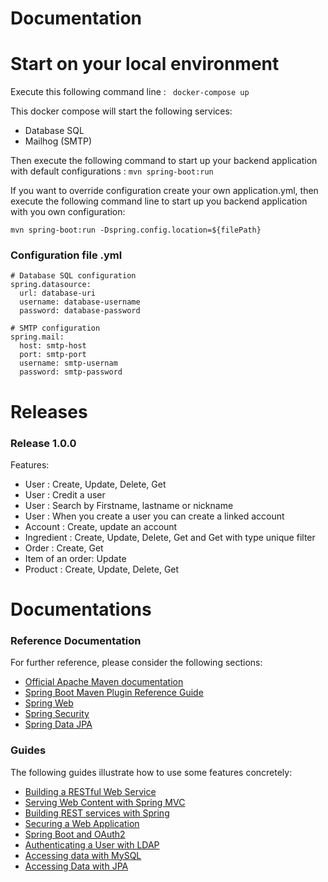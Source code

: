 # Documentation

# Start on your local environment
Execute this following command line :
``` docker-compose up```

This docker compose will start the following services: 
- Database SQL
- Mailhog (SMTP)

Then execute the following command to start up your backend application with default configurations :
```mvn spring-boot:run```

If you want to override configuration create your own application.yml,
then execute the following command line to start up you backend application with you own configuration:

```mvn spring-boot:run -Dspring.config.location=${filePath}```

### Configuration file .yml
```
# Database SQL configuration
spring.datasource:
  url: database-uri
  username: database-username
  password: database-password

# SMTP configuration
spring.mail:
  host: smtp-host
  port: smtp-port
  username: smtp-usernam
  password: smtp-password
```

# Releases
### Release 1.0.0

Features:
- User : Create, Update, Delete, Get
- User : Credit a user
- User : Search by Firstname, lastname or nickname
- User : When you create a user you can create a linked account
- Account : Create, update an account
- Ingredient : Create, Update, Delete, Get and Get with type unique filter
- Order : Create, Get
- Item of an order: Update
- Product : Create, Update, Delete, Get

# Documentations
### Reference Documentation
For further reference, please consider the following sections:

* [Official Apache Maven documentation](https://maven.apache.org/guides/index.html)
* [Spring Boot Maven Plugin Reference Guide](https://docs.spring.io/spring-boot/docs/2.2.1.RELEASE/maven-plugin/)
* [Spring Web](https://docs.spring.io/spring-boot/docs/2.2.1.RELEASE/reference/htmlsingle/#boot-features-developing-web-applications)
* [Spring Security](https://docs.spring.io/spring-boot/docs/2.2.1.RELEASE/reference/htmlsingle/#boot-features-security)
* [Spring Data JPA](https://docs.spring.io/spring-boot/docs/2.2.1.RELEASE/reference/htmlsingle/#boot-features-jpa-and-spring-data)

### Guides
The following guides illustrate how to use some features concretely:

* [Building a RESTful Web Service](https://spring.io/guides/gs/rest-service/)
* [Serving Web Content with Spring MVC](https://spring.io/guides/gs/serving-web-content/)
* [Building REST services with Spring](https://spring.io/guides/tutorials/bookmarks/)
* [Securing a Web Application](https://spring.io/guides/gs/securing-web/)
* [Spring Boot and OAuth2](https://spring.io/guides/tutorials/spring-boot-oauth2/)
* [Authenticating a User with LDAP](https://spring.io/guides/gs/authenticating-ldap/)
* [Accessing data with MySQL](https://spring.io/guides/gs/accessing-data-mysql/)
* [Accessing Data with JPA](https://spring.io/guides/gs/accessing-data-jpa/)

